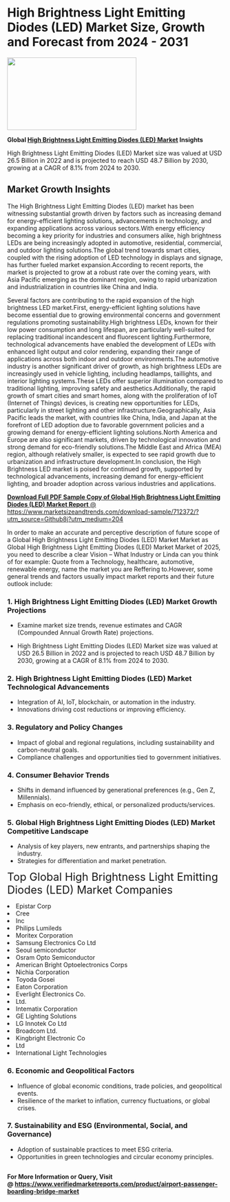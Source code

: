 <H1>High Brightness Light Emitting Diodes (LED) Market Size, Growth and Forecast from 2024 - 2031</H1><img class="aligncenter size-medium wp-image-584254" src="https://thirdeyenews.in/wp-content/uploads/2024/09/Global-Market-Research-300x168.jpeg" alt="" width="300" height="168" /><p><strong>Global&nbsp;<a href="https://www.marketsizeandtrends.com/download-sample/712372/?utm_source=Github8j?utm_medium=204">High Brightness Light Emitting Diodes (LED) Market</a> Insights</strong></p><p>High Brightness Light Emitting Diodes (LED) Market size was valued at USD 26.5 Billion in 2022 and is projected to reach USD 48.7 Billion by 2030, growing at a CAGR of 8.1% from 2024 to 2030.</p><p><h2>Market Growth Insights</h2> <p>The High Brightness Light Emitting Diodes (LED) market has been witnessing substantial growth driven by factors such as increasing demand for energy-efficient lighting solutions, advancements in technology, and expanding applications across various sectors.With energy efficiency becoming a key priority for industries and consumers alike, high brightness LEDs are being increasingly adopted in automotive, residential, commercial, and outdoor lighting solutions.The global trend towards smart cities, coupled with the rising adoption of LED technology in displays and signage, has further fueled market expansion.According to recent reports, the market is projected to grow at a robust rate over the coming years, with Asia Pacific emerging as the dominant region, owing to rapid urbanization and industrialization in countries like China and India.</p> <p><a href="#"></a></p> <p>Several factors are contributing to the rapid expansion of the high brightness LED market.First, energy-efficient lighting solutions have become essential due to growing environmental concerns and government regulations promoting sustainability.High brightness LEDs, known for their low power consumption and long lifespan, are particularly well-suited for replacing traditional incandescent and fluorescent lighting.Furthermore, technological advancements have enabled the development of LEDs with enhanced light output and color rendering, expanding their range of applications across both indoor and outdoor environments.The automotive industry is another significant driver of growth, as high brightness LEDs are increasingly used in vehicle lighting, including headlamps, taillights, and interior lighting systems.These LEDs offer superior illumination compared to traditional lighting, improving safety and aesthetics.Additionally, the rapid growth of smart cities and smart homes, along with the proliferation of IoT (Internet of Things) devices, is creating new opportunities for LEDs, particularly in street lighting and other infrastructure.Geographically, Asia Pacific leads the market, with countries like China, India, and Japan at the forefront of LED adoption due to favorable government policies and a growing demand for energy-efficient lighting solutions.North America and Europe are also significant markets, driven by technological innovation and strong demand for eco-friendly solutions.The Middle East and Africa (MEA) region, although relatively smaller, is expected to see rapid growth due to urbanization and infrastructure development.In conclusion, the High Brightness LED market is poised for continued growth, supported by technological advancements, increasing demand for energy-efficient lighting, and broader adoption across various industries and applications.</p> <p><a href="#"></p><p><span class=""><strong>Download Full PDF Sample Copy of Global High Brightness Light Emitting Diodes (LED) Market Report</strong> @ <a href="https://www.marketsizeandtrends.com/download-sample/712372/?utm_source=Github8j?utm_medium=204" target="_blank">https://www.marketsizeandtrends.com/download-sample/712372/?utm_source=Github8j?utm_medium=204</a></span></p><p>In order to make an accurate and perceptive description of future scope of a Global&nbsp;High Brightness Light Emitting Diodes (LED) Market Market as Global&nbsp;High Brightness Light Emitting Diodes (LED) Market Market of 2025, you need to describe a clear Vision &ndash; What Industry or Linda can you think of for example: Quote from a Technology, healthcare, automotive, renewable energy, name the market you are Reffering to.However, some general trends and factors usually impact market reports and their future outlook include:</p><h3>1.&nbsp;<strong>High Brightness Light Emitting Diodes (LED) Market Growth Projections</strong></h3><ul><li>Examine market size trends, revenue estimates and CAGR (Compounded Annual Growth Rate) projections.</li><li><p>High Brightness Light Emitting Diodes (LED) Market size was valued at USD 26.5 Billion in 2022 and is projected to reach USD 48.7 Billion by 2030, growing at a CAGR of 8.1% from 2024 to 2030.</p></li></ul><h3>2.&nbsp;<strong>High Brightness Light Emitting Diodes (LED) Market Technological Advancements</strong></h3><ul><li>Integration of AI, IoT, blockchain, or automation in the industry.</li><li>Innovations driving cost reductions or improving efficiency.</li></ul><h3>3.&nbsp;<strong>Regulatory and Policy Changes</strong></h3><ul><li>Impact of global and regional regulations, including sustainability and carbon-neutral goals.</li><li>Compliance challenges and opportunities tied to government initiatives.</li></ul><h3>4.&nbsp;<strong>Consumer Behavior Trends</strong></h3><ul><li>Shifts in demand influenced by generational preferences (e.g., Gen Z, Millennials).</li><li>Emphasis on eco-friendly, ethical, or personalized products/services.</li></ul><h3>5.&nbsp;<strong>Global High Brightness Light Emitting Diodes (LED) Market Competitive Landscape</strong></h3><ul><li>Analysis of key players, new entrants, and partnerships shaping the industry.</li><li>Strategies for differentiation and market penetration.</li></ul><p data-pm-slice="1 1 []"><span style="color: inherit; font-family: inherit; font-size: 25px;">Top Global High Brightness Light Emitting Diodes (LED) Market Companies</span></p><div class="" data-test-id=""><p><li> Epistar Corp</li><li> Cree</li><li> Inc</li><li> Philips Lumileds</li><li> Moritex Corporation</li><li> Samsung Electronics Co Ltd</li><li> Seoul semiconductor</li><li> Osram Opto Semiconductor</li><li> American Bright Optoelectronics Corps</li><li> Nichia Corporation</li><li> Toyoda Gosei</li><li> Eaton Corporation</li><li> Everlight Electronics Co.</li><li> Ltd.</li><li> Intematix Corporation</li><li> GE Lighting Solutions</li><li> LG Innotek Co Ltd</li><li> Broadcom Ltd.</li><li> Kingbright Electronic Co</li><li> Ltd</li><li> International Light Technologies</li></p></div><h3>6.&nbsp;<strong>Economic and Geopolitical Factors</strong></h3><ul><li>Influence of global economic conditions, trade policies, and geopolitical events.</li><li>Resilience of the market to inflation, currency fluctuations, or global crises.</li></ul><h3>7.&nbsp;<strong>Sustainability and ESG (Environmental, Social, and Governance)</strong></h3><ul><li>Adoption of sustainable practices to meet ESG criteria.</li><li>Opportunities in green technologies and circular economy principles.</li></ul><h2><strong style="font-size: 14px;">For More Information or Query, Visit @&nbsp;</strong><a style="background-color: #ffffff; font-size: 14px;" href="https://www.marketsizeandtrends.com/report/high-brightness-light-emitting-diodes-led-market/" target="_blank">https://www.verifiedmarketreports.com/product/airport-passenger-boarding-bridge-market</a></h2>
